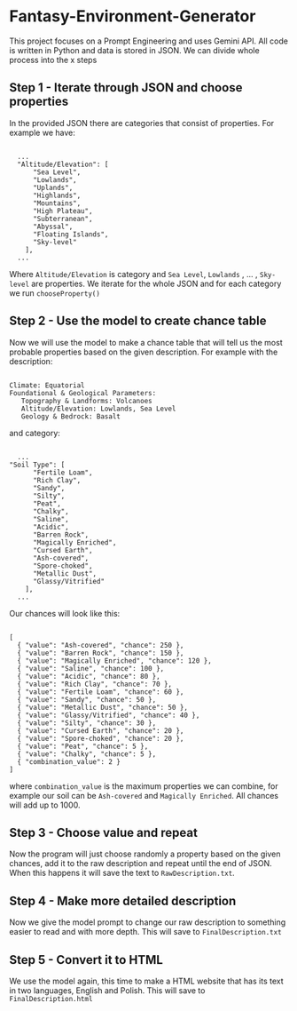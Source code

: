 # Fantasy-Environment-Generator
This project focuses on a Prompt Engineering and uses Gemini API. All code is written in Python and data is stored in JSON.
We can divide whole process into the x steps
## Step 1 - Iterate through JSON and choose properties
In the provided JSON there are categories that consist of properties.
For example we have:<br>
<pre><code>
  ...
  "Altitude/Elevation": [
      "Sea Level",
      "Lowlands",
      "Uplands",
      "Highlands",
      "Mountains",
      "High Plateau",
      "Subterranean",
      "Abyssal",
      "Floating Islands",
      "Sky-level"
    ],
  ...
</code></pre>
Where `Altitude/Elevation` is category and `Sea Level`, `Lowlands` , ... , `Sky-level` are properties. We iterate for the whole JSON and for each category we run `chooseProperty()`
## Step 2 - Use the model to create chance table
Now we will use the model to make a chance table that will tell us the most probable properties based on the given description. For example with the description: <br>
<pre><code>
Climate: Equatorial 
Foundational & Geological Parameters:
   Topography & Landforms: Volcanoes
   Altitude/Elevation: Lowlands, Sea Level
   Geology & Bedrock: Basalt
</code></pre>
and category:
<pre><code>
  ...
"Soil Type": [
      "Fertile Loam",
      "Rich Clay",
      "Sandy",
      "Silty",
      "Peat",
      "Chalky",
      "Saline",
      "Acidic",
      "Barren Rock",
      "Magically Enriched",
      "Cursed Earth",
      "Ash-covered",
      "Spore-choked",
      "Metallic Dust",
      "Glassy/Vitrified"
    ],
  ...
</code></pre>
Our chances will look like this:
<pre><code>
[
  { "value": "Ash-covered", "chance": 250 },
  { "value": "Barren Rock", "chance": 150 },
  { "value": "Magically Enriched", "chance": 120 },
  { "value": "Saline", "chance": 100 },
  { "value": "Acidic", "chance": 80 },
  { "value": "Rich Clay", "chance": 70 },
  { "value": "Fertile Loam", "chance": 60 },
  { "value": "Sandy", "chance": 50 },
  { "value": "Metallic Dust", "chance": 50 },
  { "value": "Glassy/Vitrified", "chance": 40 },
  { "value": "Silty", "chance": 30 },
  { "value": "Cursed Earth", "chance": 20 },
  { "value": "Spore-choked", "chance": 20 },
  { "value": "Peat", "chance": 5 },
  { "value": "Chalky", "chance": 5 },
  { "combination_value": 2 }
]
</code></pre>
where `combination_value` is the maximum properties we can combine, for example our soil can be `Ash-covered` and `Magically Enriched`. All chances will add up to 1000.
## Step 3 - Choose value and repeat
Now the program will just choose randomly a property based on the given chances, add it to the raw description and repeat until the end of JSON. When this happens it will save the text to `RawDescription.txt`.
## Step 4 - Make more detailed description
Now we give the model prompt to change our raw description to something easier to read and with more depth. This will save to `FinalDescription.txt`
## Step 5 - Convert it to HTML
We use the model again, this time to make a HTML website that has its text in two languages, English and Polish. This will save to `FinalDescription.html`
